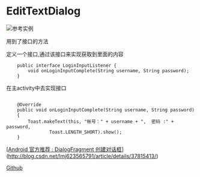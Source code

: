# EditTextDialog

![参考实例](http://upload-images.jianshu.io/upload_images/2433593-2d5f9fadfa8d2856?imageMogr2/auto-orient/strip)

用到了接口的方法

定义一个接口,通过该接口来实现获取到里面的内容
```
    public interface LoginInputListener {
        void onLoginInputComplete(String username, String password);
    }
```

在主activity中去实现接口
```

    @Override
    public void onLoginInputComplete(String username, String password)
    {
        Toast.makeText(this, "帐号：" + username + ",  密码 :" + password,
                Toast.LENGTH_SHORT).show();
    }
```

[[Android 官方推荐 : DialogFragment 创建对话框](http://blog.csdn.net/lmj623565791/article/details/37815413)](http://blog.csdn.net/lmj623565791/article/details/37815413/)

[Github](https://github.com/shun1249844726/EditTextDialog/tree/master)


